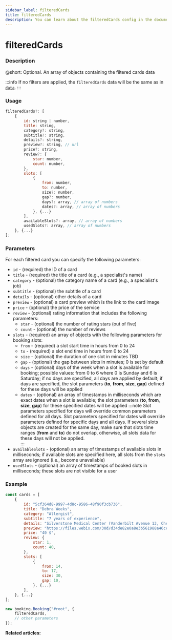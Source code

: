 ```yaml
---
sidebar_label: filteredCards
title: filteredCards
description: You can learn about the filteredCards config in the documentation of the DHTMLX JavaScript Booking library. Browse developer guides and API reference, try out code examples and live demos, and download a free 30-day evaluation version of DHTMLX Booking.
---
```


# filteredCards

### Description

@short: Optional. An array of objects containing the filtered cards data

:::info
If no filters are applied, the `filteredCards` data will be the same as in [`data`](/api/properties/sv_booking_data).
:::

### Usage

~~~jsx {}
filteredCards?: [
	{
		id: string | number,
		title: string,
		category?: string,
		subtitle?: string,
		details?: string,
		preview?: string, // url
		price?: string,
		review?: {
			star: number,
			count: number,
		},
		slots: [
			{
				from: number,
				to: number,
				size?: number,
				gap?: number,
				days?: array, // array of numbers
				dates?: array, // array of numbers
			}, {...}
		],
		availableSlots?: array, // array of numbers
		usedSlots?: array, // array of numbers
	}, {...}
];
~~~

### Parameters

For each filtered card you can specify the following parameters:

- `id` - (required) the ID of a card  
- `title` - (required) the title of a card (e.g., a specialist's name)
- `category` - (optional) the category name of a card (e.g., a specialist's job)
- `subtitle` - (optional) the subtitle of a card  
- `details` - (optional) other details of a card
- `preview` - (optional) a card preview which is the link to the card image
- `price` - (optional) the price of the service  
- `review` - (optional) rating information that includes the following parameters:  
  - `star` - (optional) the number of rating stars (out of five)  
  - `count` - (optional) the number of reviews
- `slots` - (required) an array of objects with the following parameters for booking slots:
  - `from` - (required) a slot start time in hours from 0 to 24
  - `to` - (required) a slot end time in hours from 0 to 24
  - `size` - (optional) the duration of one slot in minutes TBD
  - `gap` - (optional) the gap between slots in minutes; 0 is set by default
  - `days` - (optional) days of the week when a slot is available for booking; possible values: from 0 to 6 where 0 is Sunday and 6 is Saturday; if no days are specified, all days are applied by default; if days are specified, the slot parameters (**to**, **from**, **size**, **gap**) defined for these days will be applied
  - `dates` - (optional) an array of timestamps in milliseconds which are exact dates when a slot is available; the slot parameters (**to**, **from**, **size**, **gap**) for these specified dates will be applied
:::note
Slot parameters specified for days will override common parameters defined for all days.
Slot parameters specified for dates will override parameters defined for specific days and all days.
If several slots objects are created for the same day, make sure that slots time ranges (**from** and **to**) do not overlap, otherwise, all slots data for these days will not be applied.  
:::
- `availableSlots` - (optional) an array of timestamps of available slots in milliseconds; if available slots are specified here, all slots from the `slots` array are ignored (i.e., become unavailable)
- `usedSlots` - (optional) an array of timestamps of booked slots in milliseconds; these slots are not visible for a user

### Example

~~~jsx {1-23,26}
const cards = [
	{
		id: "5cf364d8-9997-4d8c-9586-48f90f3cb736",
		title: "Debra Weeks",
		category: "Allergist",
		subtitle: "7 years of experience",
		details: "Silverstone Medical Center (Vanderbilt Avenue 13, Chestnut, New Zealand)",
		preview: "https://files.webix.com/30d/d34de82e0a8e3b561988a46ce1e86743/stock-photo-doc.jpg",
		price: "40 $",
		review: {
			star: 1,
			count: 40,
		},
		slots: [
			{
				from: 14,
				to: 17,
				size: 30,
				gap: 10,
			}, {...} 
		],
	}, {...} 
];

new booking.Booking("#root", {
	filteredCards,
	// other parameters
});
~~~

**Related articles:**
